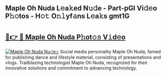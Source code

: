 ## Maple Oh Nuda L𝚎a𝚔ed N𝚞𝚍e - Part-pGI Vi𝚍𝚎o P𝚑𝚘tos - H𝚘𝚝 O𝚗𝚕yf𝚊ns L𝚎a𝚔s gmt1G

# <h2><a href="http://kf2dco.oniu.top/?m=Maple+Oh+Nuda">🔗👉 🔴 Maple Oh Nuda P𝚑ot𝚘𝚜 V𝚒d𝚎o</a></h2>

[![Maple Oh Nuda Nu𝚍e𝚜](https://i.imgur.com/0qMVB7G.gif)](http://kf2dco.oniu.top/?m=Maple+Oh+Nuda)
Social media personality Maple Oh Nuda, famed for publishing dance and lifestyle material, consisting of presentations and vlogs. Trailblazing technologist Maple Oh Nuda, recognized for their innovative solutions and commitment to advancing technology.  

